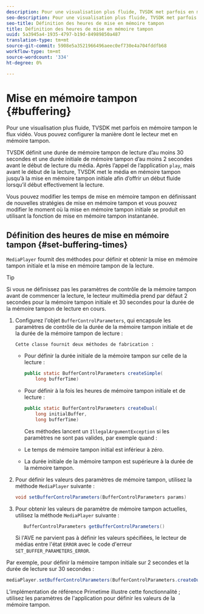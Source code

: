 ```yaml
---
description: Pour une visualisation plus fluide, TVSDK met parfois en mémoire tampon le flux vidéo. Vous pouvez configurer la manière dont le lecteur met en mémoire tampon.
seo-description: Pour une visualisation plus fluide, TVSDK met parfois en mémoire tampon le flux vidéo. Vous pouvez configurer la manière dont le lecteur met en mémoire tampon.
seo-title: Définition des heures de mise en mémoire tampon
title: Définition des heures de mise en mémoire tampon
uuid: 5a3945a4-1935-4797-b19d-84989850a487
translation-type: tm+mt
source-git-commit: 5908e5a3521966496aeec0ef730e4a704fddfb68
workflow-type: tm+mt
source-wordcount: '334'
ht-degree: 0%

---
```



# Mise en mémoire tampon {#buffering}

Pour une visualisation plus fluide, TVSDK met parfois en mémoire tampon le flux vidéo. Vous pouvez configurer la manière dont le lecteur met en mémoire tampon.

TVSDK définit une durée de mémoire tampon de lecture d’au moins 30 secondes et une durée initiale de mémoire tampon d’au moins 2 secondes avant le début de lecture du média. Après l’appel de l’application `play`, mais avant le début de la lecture, TVSDK met le média en mémoire tampon jusqu’à la mise en mémoire tampon initiale afin d’offrir un début fluide lorsqu’il début effectivement la lecture.

Vous pouvez modifier les temps de mise en mémoire tampon en définissant de nouvelles stratégies de mise en mémoire tampon et vous pouvez modifier le moment où la mise en mémoire tampon initiale se produit en utilisant la fonction de mise en mémoire tampon instantanée.

## Définition des heures de mise en mémoire tampon {#set-buffering-times}

`MediaPlayer` fournit des méthodes pour définir et obtenir la mise en mémoire tampon initiale et la mise en mémoire tampon de la lecture.

>[!TIP]
>
>Si vous ne définissez pas les paramètres de contrôle de la mémoire tampon avant de commencer la lecture, le lecteur multimédia prend par défaut 2 secondes pour la mémoire tampon initiale et 30 secondes pour la durée de la mémoire tampon de lecture en cours.

1. Configurez l&#39;objet `BufferControlParameters`, qui encapsule les paramètres de contrôle de la durée de la mémoire tampon initiale et de la durée de la mémoire tampon de lecture :

       Cette classe fournit deux méthodes de fabrication :
   
   * Pour définir la durée initiale de la mémoire tampon sur celle de la lecture :

      ```java
      public static BufferControlParameters createSimple( 
          long bufferTime)
      ```

   * Pour définir à la fois les heures de mémoire tampon initiale et de lecture :

      ```java
      public static BufferControlParameters createDual( 
          long initialBuffer,   
          long bufferTime)
      ```

      Ces méthodes lancent un `IllegalArgumentException` si les paramètres ne sont pas valides, par exemple quand :

   * Le temps de mémoire tampon initial est inférieur à zéro.
   * La durée initiale de la mémoire tampon est supérieure à la durée de la mémoire tampon.

1. Pour définir les valeurs des paramètres de mémoire tampon, utilisez la méthode `MediaPlayer` suivante :

   ```java
   void setBufferControlParameters(BufferControlParameters params)
   ```

1. Pour obtenir les valeurs de paramètre de mémoire tampon actuelles, utilisez la méthode `MediaPlayer` suivante :

   ```java
      BufferControlParameters getBufferControlParameters()  
   ```

   Si l&#39;AVE ne parvient pas à définir les valeurs spécifiées, le lecteur de médias entre l&#39;état `ERROR` avec le code d&#39;erreur `SET_BUFFER_PARAMETERS_ERROR`.

<!--<a id="example_B5C5004188574D8D8AB8525742767280"></a>-->

Par exemple, pour définir la mémoire tampon initiale sur 2 secondes et la durée de lecture sur 30 secondes :

```java
mediaPlayer.setBufferControlParameters(BufferControlParameters.createDual(2000, 30000));
```

L’implémentation de référence Primetime illustre cette fonctionnalité ; utilisez les paramètres de l&#39;application pour définir les valeurs de la mémoire tampon.